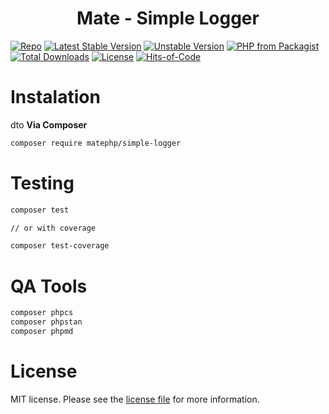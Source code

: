 <div align="center">
    <p>
        <h1>Mate - Simple Logger</h1>
    </p>
</div>

<p align="center">

[![Repo](https://img.shields.io/badge/github-gray?logo=github)](https://packagist.org/packages/matephp/simple-logger)
[![Latest Stable Version](https://img.shields.io/packagist/v/matephp/simple-logger)](https://packagist.org/packages/matephp/simple-logger)
[![Unstable Version](https://img.shields.io/badge/unstable-dev--main-orange)](https://packagist.org/packages/matephp/simple-logger)
[![PHP from Packagist](https://img.shields.io/packagist/php-v/matephp/simple-logger.svg?logo=php)](https://packagist.org/packages/matephp/simple-logger)
[![Total Downloads](https://img.shields.io/packagist/dt/matephp/simple-logger)](https://packagist.org/packages/matephp/simple-logger)
[![License](https://img.shields.io/packagist/l/matephp/simple-logger)](https://packagist.org/packages/matephp/simple-logger)
[![Hits-of-Code](https://hitsofcode.com/github/mate-php/simple-logger?branch=main)](https://hitsofcode.com/github/mate-php/simple-logger/json?branch=main)

</p>

# Instalation
dto
__Via Composer__

```sh
composer require matephp/simple-logger

```
# Testing

```sh
composer test

// or with coverage

composer test-coverage
```

# QA Tools

```sh
composer phpcs
composer phpstan
composer phpmd
```

# License

MIT license. Please see the [license file](LICENSE) for more information.
